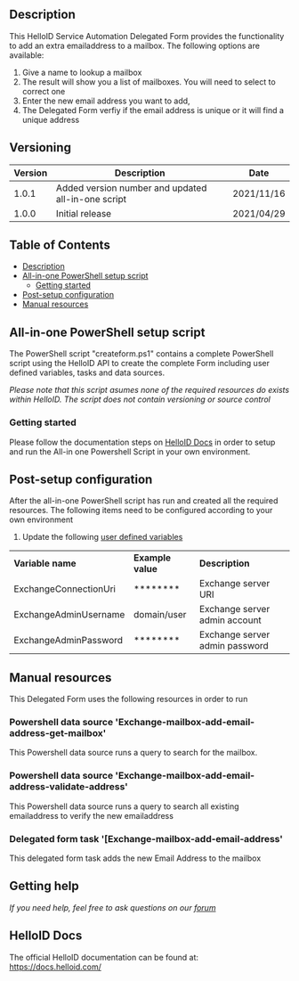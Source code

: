 <!-- Description -->
## Description
This HelloID Service Automation Delegated Form provides the functionality to add an extra emailaddress to a mailbox. The following options are available:
 1. Give a name to lookup a mailbox
 2. The result will show you a list of mailboxes. You will need to select to correct one
 3. Enter the new email address you want to add,
 4. The Delegated Form verfiy if the email address is unique or it will find a unique address

## Versioning
| Version | Description | Date |
| - | - | - |
| 1.0.1   | Added version number and updated all-in-one script | 2021/11/16  |
| 1.0.0   | Initial release | 2021/04/29  |

<!-- TABLE OF CONTENTS -->
## Table of Contents
* [Description](#description)
* [All-in-one PowerShell setup script](#all-in-one-powershell-setup-script)
  * [Getting started](#getting-started)
* [Post-setup configuration](#post-setup-configuration)
* [Manual resources](#manual-resources)


## All-in-one PowerShell setup script
The PowerShell script "createform.ps1" contains a complete PowerShell script using the HelloID API to create the complete Form including user defined variables, tasks and data sources.

 _Please note that this script asumes none of the required resources do exists within HelloID. The script does not contain versioning or source control_


### Getting started
Please follow the documentation steps on [HelloID Docs](https://docs.helloid.com/hc/en-us/articles/360017556559-Service-automation-GitHub-resources) in order to setup and run the All-in one Powershell Script in your own environment.


## Post-setup configuration
After the all-in-one PowerShell script has run and created all the required resources. The following items need to be configured according to your own environment
 1. Update the following [user defined variables](https://docs.helloid.com/hc/en-us/articles/360014169933-How-to-Create-and-Manage-User-Defined-Variables)
<table>
  <tr><td><strong>Variable name</strong></td><td><strong>Example value</strong></td><td><strong>Description</strong></td></tr>
  <tr><td>ExchangeConnectionUri</td><td>********</td><td>Exchange server URI</td></tr>
  <tr><td>ExchangeAdminUsername</td><td>domain/user</td><td>Exchange server admin account</td></tr>
  <tr><td>ExchangeAdminPassword</td><td>********</td><td>Exchange server admin password</td></tr>
</table>

## Manual resources
This Delegated Form uses the following resources in order to run

### Powershell data source 'Exchange-mailbox-add-email-address-get-mailbox'
This Powershell data source runs a query to search for the mailbox.

### Powershell data source 'Exchange-mailbox-add-email-address-validate-address'
This Powershell data source runs a query to search all existing emailaddress to verify the new emailaddress

### Delegated form task '[Exchange-mailbox-add-email-address'
This delegated form task adds the new Email Address to the mailbox

## Getting help
_If you need help, feel free to ask questions on our [forum](https://forum.helloid.com/forum/helloid-connectors/service-automation/584-helloid-sa-exchange-on-premises-add-e-mail-address-to-mailbox)_

## HelloID Docs
The official HelloID documentation can be found at: https://docs.helloid.com/